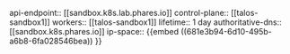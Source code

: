 api-endpoint:: [[sandbox.k8s.lab.phares.io]]
control-plane::  [[talos-sandbox1]]
workers:: [[talos-sandbox1]]
lifetime:: 1 day
authoritative-dns:: [[sandbox.k8s.phares.io]]
ip-space:: {{embed ((681e3b94-6d10-495b-a6b8-6fa028546bea)) }}

